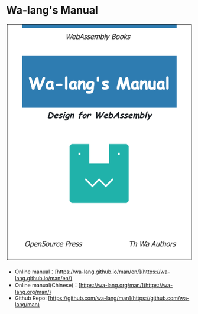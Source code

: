 # Wa-lang's Manual

![](cover.png)

- Online manual：[https://wa-lang.github.io/man/en/](https://wa-lang.github.io/man/en/)
- Online manual(Chinese)：[https://wa-lang.org/man/](https://wa-lang.org/man/)
- Github Repo: [https://github.com/wa-lang/man](https://github.com/wa-lang/man)
